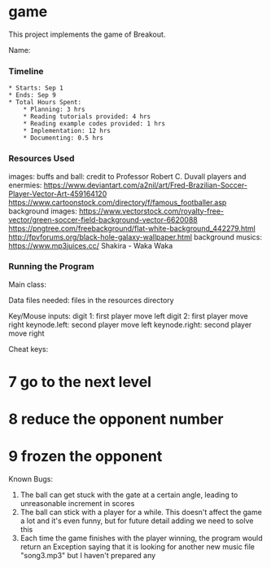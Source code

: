 game
====

This project implements the game of Breakout.

Name: 

### Timeline
    * Starts: Sep 1
    * Ends: Sep 9
    * Total Hours Spent:
        * Planning: 3 hrs
        * Reading tutorials provided: 4 hrs
        * Reading example codes provided: 1 hrs
        * Implementation: 12 hrs
        * Documenting: 0.5 hrs

### Resources Used
images:
    buffs and ball: credit to Professor Robert C. Duvall
    players and enermies:
        https://www.deviantart.com/a2nil/art/Fred-Brazilian-Soccer-Player-Vector-Art-459164120
        https://www.cartoonstock.com/directory/f/famous_footballer.asp
    background images:
        https://www.vectorstock.com/royalty-free-vector/green-soccer-field-background-vector-6620088
        https://pngtree.com/freebackground/flat-white-background_442279.html
        http://fpvforums.org/black-hole-galaxy-wallpaper.html
background musics:
    https://www.mp3juices.cc/
    Shakira - Waka Waka

### Running the Program

Main class:

Data files needed: 
	files in the resources directory

Key/Mouse inputs:
digit 1: first player move left
digit 2: first player move right
keynode.left: second player move left
keynode.right: second player move right


Cheat keys:
# 7 go to the next level
# 8 reduce the opponent number
# 9 frozen the opponent
Known Bugs:
1. The ball can get stuck with the gate at a certain angle, leading to unreasonable increment in scores
2. The ball can stick with a player for a while. This doesn't affect the game a lot and it's even funny, but for future detail adding we need to solve this
3. Each time the game finishes with the player winning, the program would return an Exception saying that it is looking for another new music file "song3.mp3" but I haven't prepared any
    





